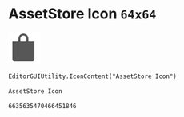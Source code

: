 # AssetStore Icon `64x64`
<img src="/img/AssetStore%20Icon.png" width=64 height=64>

``` CSharp
EditorGUIUtility.IconContent("AssetStore Icon")
```
```
AssetStore Icon
```
```
6635635470466451846
```

